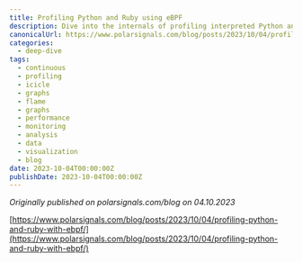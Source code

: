 ```yaml
---
title: Profiling Python and Ruby using eBPF
description: Dive into the internals of profiling interpreted Python and Ruby code using eBPF
canonicalUrl: https://www.polarsignals.com/blog/posts/2023/10/04/profiling-python-and-ruby-with-ebpf/
categories:
  - deep-dive
tags:
  - continuous
  - profiling
  - icicle
  - graphs
  - flame
  - graphs
  - performance
  - monitoring
  - analysis
  - data
  - visualization
  - blog
date: 2023-10-04T00:00:00Z
publishDate: 2023-10-04T00:00:00Z
---
```


_Originally published on polarsignals.com/blog on 04.10.2023_

[https://www.polarsignals.com/blog/posts/2023/10/04/profiling-python-and-ruby-with-ebpf/](https://www.polarsignals.com/blog/posts/2023/10/04/profiling-python-and-ruby-with-ebpf/)
